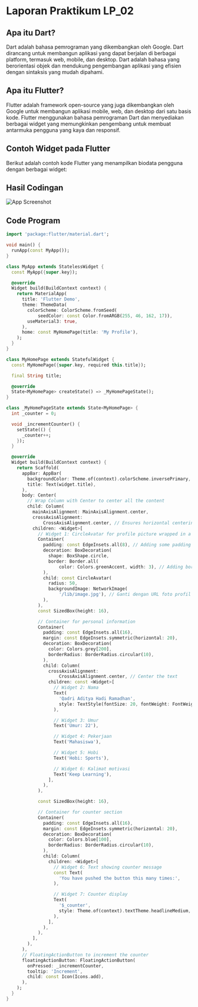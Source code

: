 # Laporan Praktikum LP_02

## Apa itu Dart?
Dart adalah bahasa pemrograman yang dikembangkan oleh Google. Dart dirancang untuk membangun aplikasi yang dapat berjalan di berbagai platform, termasuk web, mobile, dan desktop. Dart adalah bahasa yang berorientasi objek dan mendukung pengembangan aplikasi yang efisien dengan sintaksis yang mudah dipahami.

## Apa itu Flutter?
Flutter adalah framework open-source yang juga dikembangkan oleh Google untuk membangun aplikasi mobile, web, dan desktop dari satu basis kode. Flutter menggunakan bahasa pemrograman Dart dan menyediakan berbagai widget yang memungkinkan pengembang untuk membuat antarmuka pengguna yang kaya dan responsif.

## Contoh Widget pada Flutter
Berikut adalah contoh kode Flutter yang menampilkan biodata pengguna dengan berbagai widget:


## Hasil Codingan

![App Screenshot](/image.png)


## Code Program
```dart
import 'package:flutter/material.dart';

void main() {
  runApp(const MyApp());
}

class MyApp extends StatelessWidget {
  const MyApp({super.key});

  @override
  Widget build(BuildContext context) {
    return MaterialApp(
      title: 'Flutter Demo',
      theme: ThemeData(
        colorScheme: ColorScheme.fromSeed(
            seedColor: const Color.fromARGB(255, 46, 162, 17)),
        useMaterial3: true,
      ),
      home: const MyHomePage(title: 'My Profile'),
    );
  }
}

class MyHomePage extends StatefulWidget {
  const MyHomePage({super.key, required this.title});

  final String title;

  @override
  State<MyHomePage> createState() => _MyHomePageState();
}

class _MyHomePageState extends State<MyHomePage> {
  int _counter = 0;

  void _incrementCounter() {
    setState(() {
      _counter++;
    });
  }

  @override
  Widget build(BuildContext context) {
    return Scaffold(
      appBar: AppBar(
        backgroundColor: Theme.of(context).colorScheme.inversePrimary,
        title: Text(widget.title),
      ),
      body: Center(
        // Wrap Column with Center to center all the content
        child: Column(
          mainAxisAlignment: MainAxisAlignment.center,
          crossAxisAlignment:
              CrossAxisAlignment.center, // Ensures horizontal centering
          children: <Widget>[
            // Widget 1: CircleAvatar for profile picture wrapped in a Container
            Container(
              padding: const EdgeInsets.all(8), // Adding some padding
              decoration: BoxDecoration(
                shape: BoxShape.circle,
                border: Border.all(
                    color: Colors.greenAccent, width: 3), // Adding border
              ),
              child: const CircleAvatar(
                radius: 50,
                backgroundImage: NetworkImage(
                    '/lib/image.jpg'), // Ganti dengan URL foto profil Anda
              ),
            ),
            const SizedBox(height: 16),

            // Container for personal information
            Container(
              padding: const EdgeInsets.all(16),
              margin: const EdgeInsets.symmetric(horizontal: 20),
              decoration: BoxDecoration(
                color: Colors.grey[200],
                borderRadius: BorderRadius.circular(10),
              ),
              child: Column(
                crossAxisAlignment:
                    CrossAxisAlignment.center, // Center the text
                children: const <Widget>[
                  // Widget 2: Nama
                  Text(
                    'Qadri Aditya Hadi Ramadhan',
                    style: TextStyle(fontSize: 20, fontWeight: FontWeight.bold),
                  ),

                  // Widget 3: Umur
                  Text('Umur: 22'),

                  // Widget 4: Pekerjaan
                  Text('Mahasiswa'),

                  // Widget 5: Hobi
                  Text('Hobi: Sports'),

                  // Widget 6: Kalimat motivasi
                  Text('Keep Learning'),
                ],
              ),
            ),

            const SizedBox(height: 16),

            // Container for counter section
            Container(
              padding: const EdgeInsets.all(16),
              margin: const EdgeInsets.symmetric(horizontal: 20),
              decoration: BoxDecoration(
                color: Colors.blue[100],
                borderRadius: BorderRadius.circular(10),
              ),
              child: Column(
                children: <Widget>[
                  // Widget 6: Text showing counter message
                  const Text(
                    'You have pushed the button this many times:',
                  ),

                  // Widget 7: Counter display
                  Text(
                    '$_counter',
                    style: Theme.of(context).textTheme.headlineMedium,
                  ),
                ],
              ),
            ),
          ],
        ),
      ),
      // FloatingActionButton to increment the counter
      floatingActionButton: FloatingActionButton(
        onPressed: _incrementCounter,
        tooltip: 'Increment',
        child: const Icon(Icons.add),
      ),
    );
  }
}
